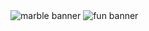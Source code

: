 <img src="https://github.com/jacobfield/jacobfield/assets/139918322/3e660219-0cc1-499c-9557-5ac1da46de21" alt="marble banner">


<img src="https://github.com/jacobfield/jacobfield/assets/139918322/b3fb01f2-52a3-4c9a-8dff-220758e7941d" alt="fun banner">

